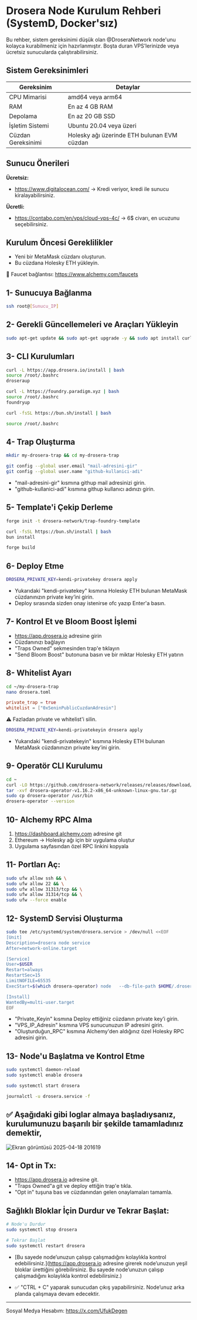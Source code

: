 # Drosera Node Kurulum Rehberi (SystemD, Docker'sız)

Bu rehber, sistem gereksinimi düşük olan @DroseraNetwork node'unu kolayca kurabilmeniz için hazırlanmıştır. Boşta duran VPS’lerinizde veya ücretsiz sunucularda çalıştırabilirsiniz.

## Sistem Gereksinimleri

| Gereksinim              | Detaylar                                 |
|------------------------|------------------------------------------|
| CPU Mimarisi           | amd64 veya arm64                         |
| RAM                    | En az 4 GB RAM                          |
| Depolama               | En az 20 GB SSD                         |
| İşletim Sistemi        | Ubuntu 20.04 veya üzeri                 |
| Cüzdan Gereksinimi     | Holesky ağı üzerinde ETH bulunan EVM cüzdan |

## Sunucu Önerileri

**Ücretsiz:**
- https://www.digitalocean.com/ → Kredi veriyor, kredi ile sunucu kiralayabilirsiniz.

**Ücretli:**
- https://contabo.com/en/vps/cloud-vps-4c/ → 6$ civarı, en ucuzunu seçebilirsiniz.

## Kurulum Öncesi Gereklilikler

- Yeni bir MetaMask cüzdanı oluşturun.
- Bu cüzdana Holesky ETH yükleyin.

📌 Faucet bağlantısı: https://www.alchemy.com/faucets

## 1- Sunucuya Bağlanma

```bash
ssh root@[Sunucu_IP]
```

## 2- Gerekli Güncellemeleri ve Araçları Yükleyin

```bash
sudo apt-get update && sudo apt-get upgrade -y && sudo apt install curl ufw iptables build-essential git wget lz4 jq make gcc nano automake autoconf tmux htop nvme-cli libgbm1 pkg-config libssl-dev libleveldb-dev tar clang bsdmainutils ncdu unzip libleveldb-dev -y
```

## 3- CLI Kurulumları

```bash
curl -L https://app.drosera.io/install | bash
source /root/.bashrc
droseraup
```
```bash
curl -L https://foundry.paradigm.xyz | bash
source /root/.bashrc
foundryup
```
```bash
curl -fsSL https://bun.sh/install | bash
```
```bash
source /root/.bashrc
```

## 4- Trap Oluşturma

```bash
mkdir my-drosera-trap && cd my-drosera-trap
```
```bash
git config --global user.email "mail-adresini-gir"
git config --global user.name "github-kullanici-adi"
```
- "mail-adresini-gir" kısmına githup mail adresinizi girin.
- "github-kullanici-adi" kısmına githup kullanıcı adınızı girin.

## 5- Template'i Çekip Derleme

```bash
forge init -t drosera-network/trap-foundry-template
```
```bash
curl -fsSL https://bun.sh/install | bash
bun install
```
```bash
forge build
```

## 6- Deploy Etme

```bash
DROSERA_PRIVATE_KEY=kendi-privatekey drosera apply
```
- Yukarıdaki "kendi-privatekey" kısmına Holesky ETH bulunan MetaMask cüzdanınızın private key’ini girin.
- Deploy sırasında sizden onay istenirse ofc yazıp Enter'a basın.

## 7- Kontrol Et ve Bloom Boost İşlemi

- https://app.drosera.io adresine girin
- Cüzdanınızı bağlayın
- "Traps Owned" sekmesinden trap'e tıklayın
- "Send Bloom Boost" butonuna basın ve bir miktar Holesky ETH yatırın

## 8- Whitelist Ayarı

```bash
cd ~/my-drosera-trap
nano drosera.toml
```

```toml
private_trap = true
whitelist = ["0xSeninPublicCuzdanAdresin"]
```
⚠ Fazladan private ve whitelist'i silin.

```bash
DROSERA_PRIVATE_KEY=kendi-privatekeyin drosera apply
```
- Yukarıdaki "kendi-privatekeyin" kısmına Holesky ETH bulunan MetaMask cüzdanınızın private key’ini girin.

## 9- Operatör CLI Kurulumu

```bash
cd ~
curl -LO https://github.com/drosera-network/releases/releases/download/v1.16.2/drosera-operator-v1.16.2-x86_64-unknown-linux-gnu.tar.gz
tar -xvf drosera-operator-v1.16.2-x86_64-unknown-linux-gnu.tar.gz
sudo cp drosera-operator /usr/bin
drosera-operator --version
```

## 10- Alchemy RPC Alma

1. https://dashboard.alchemy.com adresine git
2. Ethereum → Holesky ağı için bir uygulama oluştur
3. Uygulama sayfasından özel RPC linkini kopyala

## 11- Portları Aç:

```bash
sudo ufw allow ssh && \
sudo ufw allow 22 && \
sudo ufw allow 31313/tcp && \
sudo ufw allow 31314/tcp && \
sudo ufw --force enable
```

## 12- SystemD Servisi Oluşturma

```bash
sudo tee /etc/systemd/system/drosera.service > /dev/null <<EOF
[Unit]
Description=drosera node service
After=network-online.target

[Service]
User=$USER
Restart=always
RestartSec=15
LimitNOFILE=65535
ExecStart=$(which drosera-operator) node   --db-file-path $HOME/.drosera.db   --network-p2p-port 31313   --server-port 31314   --eth-rpc-url Oluşturduğun_RPC   --eth-backup-rpc-url https://1rpc.io/holesky   --drosera-address 0xea08f7d533C2b9A62F40D5326214f39a8E3A32F8   --eth-private-key Private_Keyin   --listen-address 0.0.0.0   --network-external-p2p-address VPS_IP_Adresin   --disable-dnr-confirmation true

[Install]
WantedBy=multi-user.target
EOF
```
- "Private_Keyin" kısmına Deploy ettiğiniz cüzdanın private key’i girin.
- "VPS_IP_Adresin" kısmına VPS sunucunuzun IP adresini girin.
- "Oluşturduğun_RPC" kısmına Alchemy'den aldığınız özel Holesky RPC adresini girin.

## 13- Node'u Başlatma ve Kontrol Etme

```bash
sudo systemctl daemon-reload
sudo systemctl enable drosera
```
```bash
sudo systemctl start drosera
```
```bash
journalctl -u drosera.service -f
```

## ✅ Aşağıdaki gibi loglar almaya başladıysanız, kurulumunuzu başarılı bir şekilde tamamladınız demektir,
![Ekran görüntüsü 2025-04-18 201619](https://github.com/user-attachments/assets/5d9b6c89-a2ca-49c8-bdf4-f91e77368dfa)

## 14- Opt in Tx:

- https://app.drosera.io adresine git.
- "Traps Owned"a git ve deploy ettiğin trap'e tıkla.
- "Opt in" tuşuna bas ve cüzdanından gelen onaylamaları tamamla.

## Sağlıklı Bloklar İçin Durdur ve Tekrar Başlat:

```bash
# Node'u Durdur
sudo systemctl stop drosera
```
```bash
# Tekrar Başlat
sudo systemctl restart drosera
```

- [Bu sayede node’unuzun çalışıp çalışmadığını kolaylıkla kontrol edebilirsiniz.](https://app.drosera.io adresine girerek node’unuzun yeşil bloklar ürettiğini görebilirsiniz.
Bu sayede node’unuzun çalışıp çalışmadığını kolaylıkla kontrol edebilirsiniz.)

- ✅ "CTRL + C" yaparak sunucudan çıkış yapabilirsiniz. Node’unuz arka planda çalışmaya devam edecektir.

---

Sosyal Medya Hesabım: https://x.com/UfukDegen
